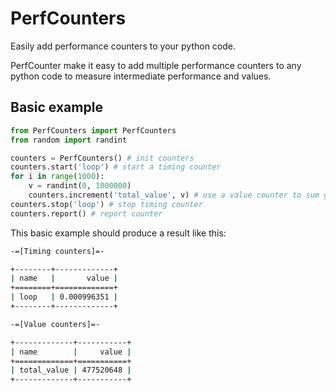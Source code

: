 # PerfCounters

Easily add performance counters to your python code.

PerfCounter make it easy to add multiple performance counters to any python code to measure 
intermediate performance and values.

## Basic example

```python
from PerfCounters import PerfCounters
from random import randint

counters = PerfCounters() # init counters
counters.start('loop') # start a timing counter
for i in range(1000):
    v = randint(0, 1000000)
    counters.increment('total_value', v) # use a value counter to sum generated value
counters.stop('loop') # stop timing counter
counters.report() # report counter
```

This basic example should produce a result like this:

```bash
-=[Timing counters]=-

+--------+-------------+
| name   |       value |
+========+=============+
| loop   | 0.000996351 |
+--------+-------------+

-=[Value counters]=-

+-------------+-----------+
| name        |     value |
+=============+===========+
| total_value | 477520648 |
+-------------+-----------+
```
